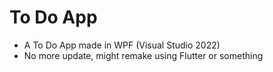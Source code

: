 # To Do App

- A To Do App made in WPF (Visual Studio 2022)
- No more update, might remake using Flutter or something
